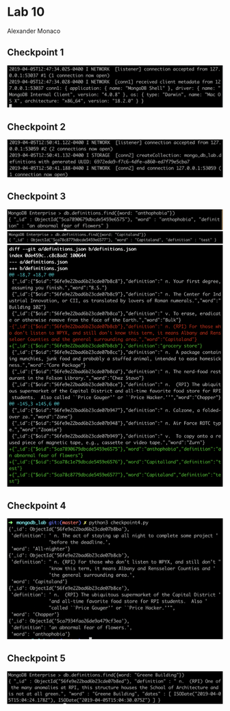 # Lab 10
Alexander Monaco
##

## Checkpoint 1
![alt text](https://github.com/alex-monaco/opensourcelabs/blob/master/Lab10/Checkpoint1.png)

## Checkpoint 2
![alt text](https://github.com/alex-monaco/opensourcelabs/blob/master/Lab10/Checkpoint2.png)

## Checkpoint 3
![alt text](https://github.com/alex-monaco/opensourcelabs/blob/master/Lab10/Checkpoint3.1.png)
![alt text](https://github.com/alex-monaco/opensourcelabs/blob/master/Lab10/Checkpoint3.2.png)
![alt text](https://github.com/alex-monaco/opensourcelabs/blob/master/Lab10/Checkpoint3.3.png)

## Checkpoint 4
![alt text](https://github.com/alex-monaco/opensourcelabs/blob/master/Lab10/Checkpoint4.png)

## Checkpoint 5
![alt text](https://github.com/alex-monaco/opensourcelabs/blob/master/Lab10/Checkpoint5.png)
